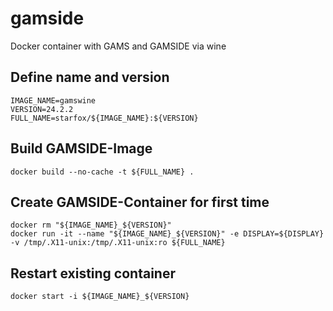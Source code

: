 # gamside
Docker container with GAMS and GAMSIDE via wine

## Define name and version

```
IMAGE_NAME=gamswine
VERSION=24.2.2
FULL_NAME=starfox/${IMAGE_NAME}:${VERSION}
```

## Build GAMSIDE-Image

```
docker build --no-cache -t ${FULL_NAME} .
```

## Create GAMSIDE-Container for first time

```
docker rm "${IMAGE_NAME}_${VERSION}"
docker run -it --name "${IMAGE_NAME}_${VERSION}" -e DISPLAY=${DISPLAY} -v /tmp/.X11-unix:/tmp/.X11-unix:ro ${FULL_NAME} 
```

## Restart existing container

```
docker start -i ${IMAGE_NAME}_${VERSION}
```
